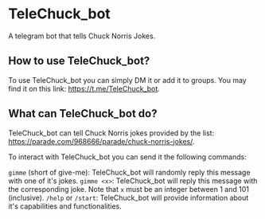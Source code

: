 # TeleChuck_bot
A telegram bot that tells Chuck Norris Jokes.

## How to use TeleChuck_bot?
To use TeleChuck_bot you can simply DM it or add it to groups. You may find it on this link: https://t.me/TeleChuck_bot.

## What can TeleChuck_bot do?
TeleChuck_bot can tell Chuck Norris jokes provided by the list: https://parade.com/968666/parade/chuck-norris-jokes/.

To interact with TeleChuck_bot you can send it the following commands:

`gimme` (short of give-me): TeleChuck_bot will randomly reply this message with one of it's jokes.
`gimme <x>`: TeleChuck_bot will reply this message with the corresponding joke. Note that `x` must be an integer between 1 and 101 (inclusive). 
`/help` or `/start`: TeleChuck_bot will provide information about it's capabilities and functionalities.

